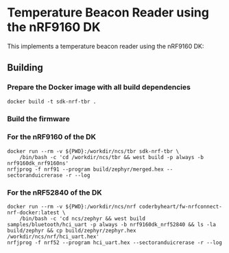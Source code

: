 # Temperature Beacon Reader using the nRF9160 DK

This implements a temperature beacon reader using the nRF9160 DK:

## Building

### Prepare the Docker image with all build dependencies

    docker build -t sdk-nrf-tbr .

### Build the firmware

### For the nRF9160 of the DK

    docker run --rm -v ${PWD}:/workdir/ncs/tbr sdk-nrf-tbr \
        /bin/bash -c 'cd /workdir/ncs/tbr && west build -p always -b nrf9160dk_nrf9160ns'
    nrfjprog -f nrf91 --program build/zephyr/merged.hex --sectoranduicrerase -r --log

### For the nRF52840 of the DK

    docker run --rm -v ${PWD}:/workdir/ncs/nrf coderbyheart/fw-nrfconnect-nrf-docker:latest \
        /bin/bash -c 'cd ncs/zephyr && west build samples/bluetooth/hci_uart -p always -b nrf9160dk_nrf52840 && ls -la build/zephyr && cp build/zephyr/zephyr.hex /workdir/ncs/nrf/hci_uart.hex'
    nrfjprog -f nrf52 --program hci_uart.hex --sectoranduicrerase -r --log

